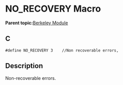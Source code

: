 # NO\_RECOVERY Macro

**Parent topic:**[Berkeley Module](GUID-5F35C98C-EC8E-40FF-9B62-3B31D508F820.md)

## C

```
#define NO_RECOVERY 3    //Non recoverable errors,
```

## Description

Non-recoverable errors.

